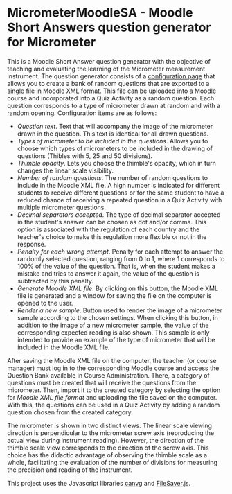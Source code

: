 **MicrometerMoodleSA** - Moodle Short Answers question generator for Micrometer
==============

This is a Moodle Short Answer question generator with the objective of teaching and evaluating the learning of the Micrometer measurement instrument. The question generator consists of a [configuration page](https://jocoteles.github.io/MicrometerMoodleSA/) that allows you to create a bank of random questions that are exported to a single file in Moodle XML format. This file can be uploaded into a Moodle course and incorporated into a Quiz Activity as a random question. Each question corresponds to a type of micrometer drawn at random and with a random opening. Configuration items are as follows:

- *Question text*. Text that will accompany the image of the micrometer drawn in the question. This text is identical for all drawn questions.
- *Types of micrometer to be included in the questions*. Allows you to choose which types of micrometers to be included in the drawing of questions (Thibles with 5, 25 and 50 divisions).
- *Thimble opacity*. Lets you choose the thimble's opacity, which in turn changes the linear scale visibility.
- *Number of random questions*. The number of random questions to include in the Moodle XML file. A high number is indicated for different students to receive different questions or for the same student to have a reduced chance of receiving a repeated question in a Quiz Activity with multiple micrometer questions.
- *Decimal separators accepted*. The type of decimal separator accepted in the student's answer can be chosen as dot and/or comma. This option is associated with the regulation of each country and the teacher's choice to make this regulation more flexible or not in the response.
- *Penalty for each wrong attempt*. Penalty for each attempt to answer the randomly selected question, ranging from 0 to 1, where 1 corresponds to 100% of the value of the question. That is, when the student makes a mistake and tries to answer it again, the value of the question is subtracted by this penalty.
- *Generate Moodle XML file*. By clicking on this button, the Moodle XML file is generated and a window for saving the file on the computer is opened to the user.
- *Render a new sample*. Button used to render the image of a micrometer sample according to the chosen settings. When clicking this button, in addition to the image of a new micrometer sample, the value of the corresponding expected reading is also shown. This sample is only intended to provide an example of the type of micrometer that will be included in the Moodle XML file.

After saving the Moodle XML file on the computer, the teacher (or course manager) must log in to the corresponding Moodle course and access the Question Bank available in Course Administration. There, a category of questions must be created that will receive the questions from the micrometer. Then, import it to the created category by selecting the option for *Moodle XML file format* and uploading the file saved on the computer. With this, the questions can be used in a Quiz Activity by adding a random question chosen from the created category.

The micrometer is shown in two distinct views. The linear scale viewing direction is perpendicular to the micrometer screw axis (reproducing the actual view during instrument reading). However, the direction of the thimble scale view corresponds to the direction of the screw axis. This choice has the didactic advantage of observing the thimble scale as a whole, facilitating the evaluation of the number of divisions for measuring the precision and reading of the instrument.

This project uses the Javascript libraries [canvg](https://github.com/canvg/canvg) and [FileSaver.js](https://github.com/eligrey/FileSaver.js/).

